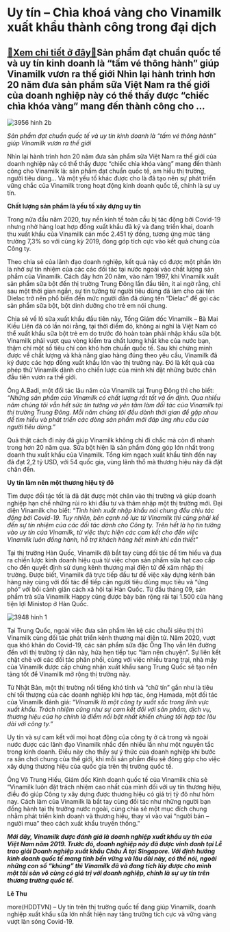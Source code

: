 Uy tín – Chìa khoá vàng cho Vinamilk xuất khẩu thành công trong đại dịch
========================================================================

[:gift:Xem chi tiết ở đây:gift:](https://hddtvn.com/uy-tin-chia-khoa-vang-cho-vinamilk-xuat-khau-thanh-cong-trong-dai-dich/)Sản phẩm đạt chuẩn quốc tế và uy tín kinh doanh là “tấm vé thông hành” giúp Vinamilk vươn ra thế giới Nhìn lại hành trình hơn 20 năm đưa sản phẩm sữa Việt Nam ra thế giới của doanh nghiệp này có thể thấy được “chiếc chìa khóa vàng” mang đến thành công cho …
-----------------------------------------------------------------------------------------------------------------------------------------------------------------------------------------------------------------------------------------------------------------





![3956 hinh 2b](https://hddtvn.com/wp-content/uploads/2021/01/3956_Hinh_2B.jpg "undefined")


 *Sản phẩm đạt chuẩn quốc tế và uy tín kinh doanh là “tấm vé thông hành” giúp Vinamilk vươn ra thế giới*



Nhìn lại hành trình hơn 20 năm đưa sản phẩm sữa Việt Nam ra thế giới của doanh nghiệp này có thể thấy được “chiếc chìa khóa vàng” mang đến thành công cho Vinamilk là: sản phẩm đạt chuẩn quốc tế, am hiểu thị trường, người tiêu dùng… Và một yếu tố khác được cho là đã tạo nên sự phát triển vững chắc của Vinamilk trong hoạt động kinh doanh quốc tế, chính là sự uy tín.


**Chất lượng sản phẩm là yếu tố xây dựng uy tín**


Trong nửa đầu năm 2020, tuy nền kinh tế toàn cầu bị tác động bởi Covid-19 nhưng nhờ hàng loạt hợp đồng xuất khẩu đã ký và đang triển khai, doanh thu xuất khẩu của Vinamilk cán mốc 2.451 tỷ đồng, tương ứng mức tăng trưởng 7,3% so với cùng kỳ 2019, đóng góp tích cực vào kết quả chung của Công ty.


Theo chia sẻ của lãnh đạo doanh nghiệp, kết quả này có được một phần lớn là nhờ sự tín nhiệm của các các đối tác tại nước ngoài vào chất lượng sản phẩm của Vinamilk. Cách đây hơn 20 năm, vào năm 1997, khi Vinamilk xuất sản phẩm sữa bột đến thị trường Trung Đông lần đầu tiên, ít ai ngờ rằng, chỉ sau một thời gian ngắn, sự tin tưởng từ người tiêu dùng đã làm cho cái tên Dielac trở nên phổ biến đến mức người dân đã dùng tên “Dielac” để gọi các sản phẩm sữa bột, bột dinh dưỡng cho trẻ em nói chung.


Chia sẻ về lô sữa xuất khẩu đầu tiên này, Tổng Giám đốc Vinamilk – Bà Mai Kiều Liên đã có lần nói rằng, tại thời điểm đó, không ai nghĩ là Việt Nam có thể xuất khẩu sữa bột trẻ em do trước đó hoàn toàn phải nhập khẩu sữa bột. Vinamilk phải vượt qua vòng kiểm tra chất lượng khắt khe của nước bạn, thậm chí một số tiêu chí còn khó hơn chuẩn quốc tế. Sau khi chứng minh được về chất lượng và khả năng giao hàng đúng theo yêu cầu, Vinamilk đã ký được các hợp đồng xuất khẩu lớn vào thị trường này. Đó là kết quả của phép thử Vinamilk dành cho chiến lược của mình khi đặt những bước chân đầu tiên vươn ra thế giới.


Ông A.Badi, một đối tác lâu năm của Vinamilk tại Trung Đông thì cho biết: *“Những sản phẩm của Vinamilk có chất lượng rất tốt và ổn định. Qua nhiều năm chúng tôi vẫn hết sức tin tưởng và yên tâm làm đối tác của Vinamilk tại thị trường Trung Đông. Mỗi năm chúng tôi đều dành thời gian để gặp nhau để tìm hiểu và phát triển các dòng sản phẩm mới đáp ứng nhu cầu của người tiêu dùng.”* 


Quả thật cách đi này đã giúp Vinamilk không chỉ đi chắc mà còn đi nhanh trong hơn 20 năm qua. Sữa bột hiện là sản phẩm đóng góp lớn nhất trong doanh thu xuất khẩu của Vinamilk. Tổng kim ngạch xuất khẩu tính đến nay đã đạt 2,2 tỷ USD, với 54 quốc gia, vùng lãnh thổ mà thương hiệu này đã đặt chân đến.


**Uy tín làm nên một thương hiệu tỷ đô**


Tìm được đối tác tốt là đã đặt được một chân vào thị trường và giúp doanh nghiệp hạn chế những rủi ro khi đầu tư và thâm nhập một thị trường mới. Đại diện Vinamilk cho biết: “*Tình hình xuất nhập khẩu nói chung đều chịu tác động bởi Covid-19. Tuy nhiên, bên cạnh nỗ lực từ Vinamilk thì cũng phải kể đến sự tín nhiệm của các đối tác dành cho Công ty. Trên hết là họ tin tưởng vào uy tín của Vinamilk, từ việc thực hiện các cam kết cho đến việc Vinamilk luôn đồng hành, hỗ trợ khách hàng hết mình khi cần thiết”*


Tại thị trường Hàn Quốc, Vinamilk đã bắt tay cùng đối tác để tìm hiểu và đưa ra chiến lược kinh doanh hiệu quả từ việc chọn sản phẩm sữa hạt cao cấp cho đến quyết định sử dụng kênh thương mại điện tử để xâm nhập thị trường. Được biết, Vinamilk đã trực tiếp đầu tư để việc xây dựng kênh bán hàng này cùng với đối tác để tiếp cận người tiêu dùng mục tiêu và “ứng phó” với bối cảnh giãn cách xã hội tại Hàn Quốc. Từ đầu tháng 09, sản phẩm trà sữa Vinamilk Happy cũng được bày bán rộng rãi tại 1.500 cửa hàng tiện lợi Ministop ở Hàn Quốc.





![3948 hinh 1](https://hddtvn.com/wp-content/uploads/2021/01/3948_Hinh_1.jpg "undefined")



Tại Trung Quốc, ngoài việc đưa sản phẩm lên kệ các chuỗi siêu thị thì Vinamilk cùng đối tác phát triển kênh thương mại điện tử. Năm 2020, vượt qua khó khăn do Covid-19, các sản phẩm sữa đặc Ông Thọ vẫn lên đường đến với thị trường tỷ dân này, hứa hẹn tiếp tục “làm nên chuyện”. Sự liên kết chặt chẽ với các đối tác phân phối, cùng với việc nhiều trang trại, nhà máy của Vinamilk được cấp chứng nhận xuất khẩu sang Trung Quốc sẽ tạo nền tảng tốt để Vinamilk mở rộng thị trường này.


Từ Nhật Bản, một thị trường nổi tiếng khó tính và “chữ tín” gần như là tiêu chí tối thượng của các doanh nghiệp khi hợp tác, ông Hamada, một đối tác của Vinamilk đánh giá: “*Vinamilk là một công ty xuất sắc trong lĩnh vực xuất khẩu. Trách nhiệm cũng như sự cam kết đối với sản phẩm, dịch vụ, thương hiệu của họ chính là* *điểm nổi bật nhất khiến chúng tôi hợp tác lâu dài với công ty.”*


Uy tín và sự cam kết với mọi hoạt động của công ty ở cả trong và ngoài nước được các lãnh đạo Vinamilk nhắc đến nhiều lần như một nguyên tắc trong kinh doanh. Điều này cho thấy sự ý thức của doanh nghiệp khi bước ra sân chơi chung của thế giới, khi mỗi sản phẩm đều sẽ đóng góp cho việc xây dựng thương hiệu của quốc gia trên thị trường quốc tế.


Ông Võ Trung Hiếu, Giám đốc Kinh doanh quốc tế của Vinamilk chia sẻ “Vinamilk luôn đặt trách nhiệm cao nhất của mình đối với uy tín thương hiệu, điều đó giúp Công ty xây dựng được thương hiệu có giá trị tỷ đô như hôm nay. Cách làm của Vinamilk là bắt tay cùng đối tác như những người bạn đồng hành tại thị trường nước ngoài, cùng chia sẻ một mục đích chung nhằm phát triển kinh doanh và thương hiệu, thay vì vào vai “người bán – người mua” theo cách xuất khẩu truyền thống.”





***Mới đây, Vinamilk được đánh giá là doanh nghiệp xuất khẩu uy tín của Việt Nam năm 2019. Trước đó, doanh nghiệp này đã được vinh danh tại Lễ trao giải Doanh nghiệp xuất khẩu Châu Á tại Singapore. Với định hướng kinh doanh quốc tế mang tính bền vững và lâu dài này, có thể nói, ngoài những con số “khủng” thì Vinamilk đã và đang tích lũy được cho mình một tài sản vô cùng có giá trị với doanh nghiệp, chính là sự uy tín trên thương trường quốc tế.***




**Lê Thu**



more(HDDTVN) – Uy tín trên thị trường quốc tế đang giúp Vinamilk, doanh nghiệp xuất khẩu sữa lớn nhất hiện nay tăng trưởng tích cực và vững vàng vượt làn sóng Covid-19.

